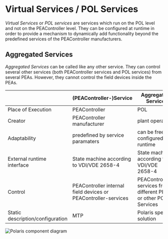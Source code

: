 Virtual Services / POL Services
===============================

*Virtual Services* or *POL services* are services which run on the POL level and not on the PEAController level. They can be
configured at runtime in order to provide a mechanism to dynamically add functionality beyond the predefined services of
the PEAController manufacturers.

## Aggregated Services

*Aggregated Services* can be called like any other service. They can control several other services (both PEAController services
and POL services) from several PEAs. However, they cannot control the field devices inside the PEAs.

|                                  | (PEAController-)Service                              | Aggregated Service                                     |
|----------------------------------|--------------------------------------------|--------------------------------------------------------|
| Place of Execution               | PEAController                                        | POL                                                    |
| Creator                          | PEAController manufacturer                           | plant operator                                         |
| Adaptability                     | predefined by service paramaters           | can be freely configured at runtime                    |
| External runtime  interface      | State machine according to VDI/VDE 2658-4  | State machine according to VDI/VDE 2658-4              |
| Control                          | PEAController internal field devices or PEAController-services | PEAController-services from different PEAs or other POL-Services |
| Static description/configuration | MTP                                        | Polaris specific solution                              |

![Polaris component diagram](http://www.plantuml.com/plantuml/proxy?src=https://raw.githubusercontent.com/p2o-lab/polaris-backend/develop/doc/virtualService/aggregated-service-context.puml)
